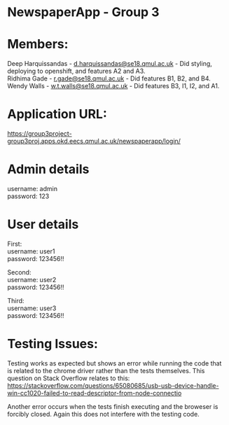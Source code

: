 # NewspaperApp - Group 3
  
# Members:  
Deep Harquissandas - d.harquissandas@se18.qmul.ac.uk - Did styling, deploying to openshift, and features A2 and A3.  
Ridhima Gade - r.gade@se18.qmul.ac.uk - Did features B1, B2, and B4.  
Wendy Walls - w.t.walls@se18.qmul.ac.uk - Did features B3, I1, I2, and A1.  
  
# Application URL:  
https://group3project-group3proj.apps.okd.eecs.qmul.ac.uk/newspaperapp/login/
  
# Admin details  
username: admin  
password: 123  
  
# User details  
First:  
username: user1  
password: 123456!!  
  
Second:  
username: user2  
password: 123456!!  
  
Third:  
username: user3  
password: 123456!!  

# Testing Issues:
Testing works as expected but shows an error while running the code that is related to the chrome driver rather than the tests themselves. This question on Stack Overflow relates to this:
https://stackoverflow.com/questions/65080685/usb-usb-device-handle-win-cc1020-failed-to-read-descriptor-from-node-connectio

Another error occurs when the tests finish executing and the broweser is forcibly closed. Again this does not interfere with the testing code.
